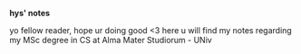 **hys' notes**

yo fellow reader, hope ur doing good <3
here u will find my notes regarding my MSc degree in CS at Alma Mater Studiorum - UNiv